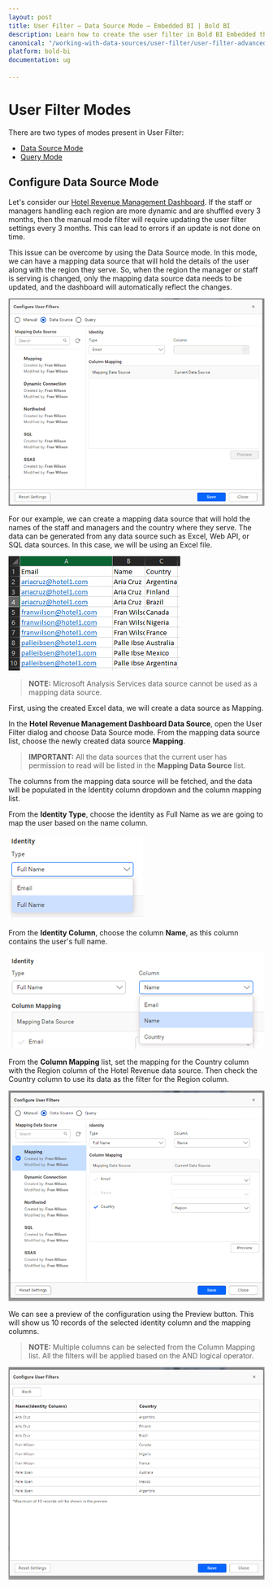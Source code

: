 ```yaml
---
layout: post
title: User Filter – Data Source Mode – Embedded BI | Bold BI
description: Learn how to create the user filter in Bold BI Embedded through mapping another data source existing in that server that holds detail about the user.
canonical: "/working-with-data-sources/user-filter/user-filter-advanced-data-source-mode/"
platform: bold-bi
documentation: ug

---
```


# User Filter Modes

There are two types of modes present in User Filter:

* [Data Source Mode](/working-with-data-sources/user-filter/user-filter-advanced-data-source-mode/)
* [Query Mode](/working-with-data-sources/user-filter/user-filter-advanced-query-mode/)

## Configure Data Source Mode

Let's consider our <a href="https://www.boldbi.com/dashboard-examples/hospitality/hotel-revenue-management-dashboard" target="_blank">Hotel Revenue Management Dashboard</a>. If the staff or managers handling each region are more dynamic and are shuffled every 3 months, then the manual mode filter will require updating the user filter settings every 3 months. This can lead to errors if an update is not done on time.

This issue can be overcome by using the Data Source mode. In this mode, we can have a mapping data source that will hold the details of the user along with the region they serve. So, when the region the manager or staff is serving is changed, only the mapping data source data needs to be updated, and the dashboard will automatically reflect the changes.

![User Filter Data Source](/static/assets/working-with-datasource/user-filter/images/user-filter-dlg-adv.png)


For our example, we can create a mapping data source that will hold the names of the staff and managers and the country where they serve. The data can be generated from any data source such as Excel, Web API, or SQL data sources. In this case, we will be using an Excel file.

![User Filter Data Source Mapping](/static/assets/working-with-datasource/user-filter/images/user-filter-adv-mapping-data.png)


> **NOTE:**  Microsoft Analysis Services data source cannot be used as a mapping data source.

First, using the created Excel data, we will create a data source as Mapping. 

In the **Hotel Revenue Management Dashboard Data Source**, open the User Filter dialog and choose Data Source mode. From the mapping data source list, choose the newly created data source **Mapping**.

> **IMPORTANT:**  All the data sources that the current user has permission to read will be listed in the **Mapping Data Source** list.

The columns from the mapping data source will be fetched, and the data will be populated in the Identity column dropdown and the column mapping list.

From the **Identity Type**, choose the identity as Full Name as we are going to map the user based on the name column.

![User Filter Identity Type](/static/assets/working-with-datasource/user-filter/images/user-filter-dlg-adv-identity-type.png)

From the **Identity Column**, choose the column **Name**, as this column contains the user's full name.

![User Filter Identity Column](/static/assets/working-with-datasource/user-filter/images/user-filter-dlg-adv-identity-column.png)

From the **Column Mapping** list, set the mapping for the Country column with the Region column of the Hotel Revenue data source. Then check the Country column to use its data as the filter for the Region column.

![User Filter Mapped](/static/assets/working-with-datasource/user-filter/images/user-filter-dlg-adv-mapped.png)

We can see a preview of the configuration using the Preview button. This will show us 10 records of the selected identity column and the mapping columns.

> **NOTE:**  Multiple columns can be selected from the Column Mapping list. All the filters will be applied based on the AND logical operator.

![User Filter Preview](/static/assets/working-with-datasource/user-filter/images/user-filter-dlg-adv-preview.png)

